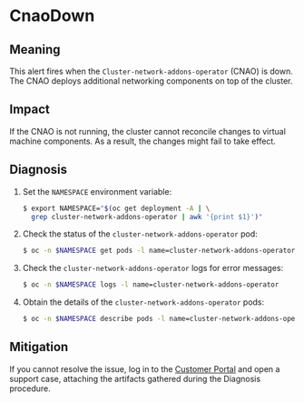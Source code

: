 # CnaoDown
<!-- Edited by Jiří Herrmann, 3 Nov 2022 -->

## Meaning

This alert fires when the `Cluster-network-addons-operator` (CNAO) is down.
The CNAO deploys additional networking components on top of the cluster.

## Impact

If the CNAO is not running, the cluster cannot reconcile changes to virtual
machine components. As a result, the changes might fail to take effect.

## Diagnosis

1. Set the `NAMESPACE` environment variable:

   ```bash
   $ export NAMESPACE="$(oc get deployment -A | \
     grep cluster-network-addons-operator | awk '{print $1}')"
   ```

2. Check the status of the `cluster-network-addons-operator` pod:

   ```bash
   $ oc -n $NAMESPACE get pods -l name=cluster-network-addons-operator
   ```

3. Check the `cluster-network-addons-operator` logs for error messages:

   ```bash
   $ oc -n $NAMESPACE logs -l name=cluster-network-addons-operator
   ```

4. Obtain the details of the `cluster-network-addons-operator` pods:

   ```bash
   $ oc -n $NAMESPACE describe pods -l name=cluster-network-addons-operator
   ```

## Mitigation

If you cannot resolve the issue, log in to the
[Customer Portal](https://access.redhat.com) and open a support case,
attaching the artifacts gathered during the Diagnosis procedure.
